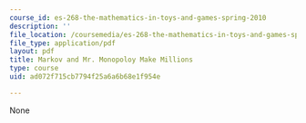 ```yaml
---
course_id: es-268-the-mathematics-in-toys-and-games-spring-2010
description: ''
file_location: /coursemedia/es-268-the-mathematics-in-toys-and-games-spring-2010/ad072f715cb7794f25a6a6b68e1f954e_MITES_268S10_Ses7_Prob.pdf
file_type: application/pdf
layout: pdf
title: Markov and Mr. Monopoloy Make Millions
type: course
uid: ad072f715cb7794f25a6a6b68e1f954e

---
```

None